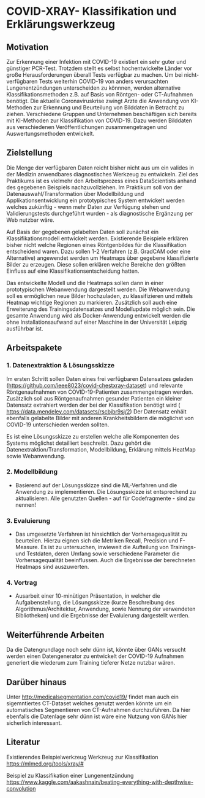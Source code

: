 # COVID-XRAY- Klassifikation und Erklärungswerkzeug

## Motivation
Zur Erkennung einer Infektion mit COVID-19 existiert ein sehr guter und günstiger PCR-Test. Trotzdem stellt es selbst hochentwickelte Länder vor große Herausforderungen überall Tests verfügbar zu machen. Um bei nicht-verfügbaren Tests weiterhin COVID-19 von anders verursachten Lungenentzündungen unterscheiden zu könnnen, werden alternative Klassifikationsmethoden z.B. auf Basis von Röntgen- oder CT-Aufnahmen benötigt.
Die aktuelle Coronaviruskrise zwingt Arzte die Anwendung von KI-Methoden zur Erkennung und Beurteilung von Bilddaten in Betracht zu ziehen.  Verschiedene Gruppen und Unternehmen beschäftigen sich bereits mit KI-Methoden zur Klassifikation von COVID-19. Dazu werden Bilddaten aus verschiedenen Veröffentlichungen zusammengetragen und Auswertungsmethoden entwickelt.

## Zielstellung
Die Menge der verfügbaren Daten reicht bisher nicht aus um ein valides in der Medizin anwendbares diagnostisches Werkzeug zu entwickeln. Ziel des Praktikums ist es vielmehr den Arbeitsprozess eines DataScientists anhand des gegebenen Beispiels nachzuvollziehen.
Im Praktikum soll von der Datenauswahl/Transformation über Modellbildung und Applikationsentwicklung ein prototypisches System entwickelt werden welches zukünftig - wenn mehr Daten zur Verfügung stehen und Validierungstests durchgeführt wurden - als diagnostische Ergänzung per Web nutzbar wäre.

Auf Basis der gegebenen gelabelten Daten soll zunächst ein Klassifikationsmodell entwickelt werden. Existierende Beispiele erklären bisher nicht welche Regionen eines Röntgenbildes für die Klassifikation entscheidend waren. Dazu sollen 1-2 Verfahren (z.B. GradCAM oder eine  Alternative) angewendet werden um Heatmaps über gegebene klassifizierte Bilder zu erzeugen. Diese sollen erklären welche Bereiche den größten Einfluss auf eine Klassifikationsentscheidung hatten.

Das entwickelte Modell und die Heatmaps sollen dann in einer prototypischen Webanwendung dargestellt werden. Die Webanwendung soll es ermöglichen neue Bilder hochzuladen, zu klassifizieren und mittels Heatmap wichtige Regionen zu markieren.
Zusätzlich soll auch eine Erweiterung des Trainingsdatensatzes und Modellupdate möglich sein.
Die gesamte Anwendung wird als Docker-Anwendung entwickelt werden die ohne Installationsaufwand auf einer Maschine in der Universität Leipzig ausführbar ist.

## Arbeitspakete

### 1. Datenextraktion & Lösungsskizze
Im ersten Schritt sollen Daten eines frei verfügbaren Datensatzes geladen (https://github.com/ieee8023/covid-chestxray-dataset) und relevante Röntgenaufnahmen von COVID-19-Patienten zusammengetragen werden.
Zusätzlich soll aus Röntgenaufnahmen gesunder Patienten ein kleiner Datensatz extrahiert werden der bei der Klassifikation benötigt wird (
https://data.mendeley.com/datasets/rscbjbr9sj/2)
Der Datensatz enhält ebenfalls gelabelte Bilder mit anderen Krankheitsbildern die möglichst von COVID-19 unterschieden werden sollten.

Es ist eine Lösungsskizze zu erstellen welche alle Komponenten des Systems möglichst detailliert beschreibt. Dazu gehört die Datenextraktion/Transformation, Modellbildung, Erklärung mittels HeatMap sowie Webanwendung.

### 2. Modellbildung
- Basierend auf der Lösungsskizze sind die ML-Verfahren und die Anwendung zu implementieren. 
Die Lösungsskizze ist entsprechend zu aktualisieren.
Alle genutzten Quellen - auf für Codefragmente - sind zu nennen!

### 3. Evaluierung
- Das umgesetzte Verfahren ist hinsichtlich der Vorhersagequalität zu beurteilen. Hierzu eignen sich die Metriken Recall, Precision und F-Measure. Es ist zu untersuchen, inwieweit die Aufteilung von Trainings- und Testdaten, deren Umfang sowie verschiedene Parameter die Vorhersagequalität beeinflussen. Auch die Ergebnisse der berechneten Heatmaps sind auszuwerten.

### 4. Vortrag
- Ausarbeit einer 10-minütigen Präsentation, in welcher die Aufgabenstellung, die Lösungsskizze (kurze Beschreibung des Algorithmus/Architektur, Anwendung, sowie Nennung der verwendeten Bibliotheken) und die Ergebnisse der Evaluierung dargestellt werden. 

## Weiterführende Arbeiten

Da die Datengrundlage noch sehr dünn ist, könnte über GANs versucht werden einen Datengenerator zu entwickelt der COVID-19 Aufnahmen generiert die wiederum zum Training tieferer Netze nutzbar wären. 

## Darüber hinaus
Unter http://medicalsegmentation.com/covid19/ findet man auch ein sigemntiertes CT-Dataset welches genutzt werden könnte um ein automatisches Segmentieren von CT-Aufnahmen durchzuführen.
Da hier ebenfalls die Datenlage sehr dünn ist wäre eine Nutzung von GANs hier sicherlich interessant.

## Literatur

Existierendes Beispielwerkzeug  Werkzeug zur Klassifikation
https://mlmed.org/tools/xray/# 

Beispiel zu Klassifikation einer Lungenentzündung
https://www.kaggle.com/aakashnain/beating-everything-with-depthwise-convolution
